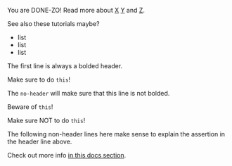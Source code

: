 You are DONE-ZO! Read more about [X](https://lit.dev) [Y](https://google.com) and [Z](https://web.dev).

See also these tutorials maybe?

* list
* list
* list

<litdev-aside type="positive">

The first line is always a bolded header.

Make sure to do `this`!

</litdev-aside>

<litdev-aside type="warn" no-header>

The `no-header` will make sure that this line is not bolded.

Beware of `this`!

</litdev-aside>

<litdev-aside type="negative">

Make sure NOT to do `this`!

The following non-header lines here make sense to explain the assertion in
the header line above.

</litdev-aside>

<litdev-aside type="info">

Check out more info [in this docs section](/docs/templates/expressions/#well-formed-html).

</litdev-aside>
